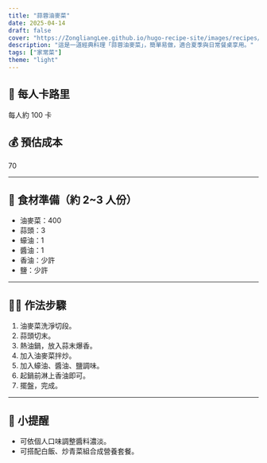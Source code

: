 ```yaml
---
title: "蒜蓉油麥菜"
date: 2025-04-14
draft: false
cover: "https://ZongliangLee.github.io/hugo-recipe-site/images/recipes/蒜蓉油麥菜.jpg"
description: "這是一道經典料理「蒜蓉油麥菜」，簡單易做，適合夏季與日常餐桌享用。"
tags: ["家常菜"]
theme: "light"
---
```


## 🥄 每人卡路里  
每人約 100 卡

## 💰 預估成本  
70

---

## 🧾 食材準備（約 2~3 人份）

- 油麥菜：400
- 蒜頭：3
- 蠔油：1
- 醬油：1
- 香油：少許
- 鹽：少許

---

## 👩‍🍳 作法步驟

1. 油麥菜洗淨切段。
2. 蒜頭切末。
3. 熱油鍋，放入蒜末爆香。
4. 加入油麥菜拌炒。
5. 加入蠔油、醬油、鹽調味。
6. 起鍋前淋上香油即可。
7. 擺盤，完成。

---

## 📝 小提醒

- 可依個人口味調整醬料濃淡。
- 可搭配白飯、炒青菜組合成營養套餐。
